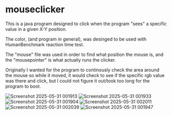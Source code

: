 # mouseclicker

This is a java program designed to click when the program "sees" a specific value in a given X-Y position.

The color, (and program in general), was desinged to be used with HumanBenchmark reaction time test.

The "mouse" file was used in order to find what position the mouse is, and the "mousepointer" is what actually runs the clicker. 

Originally I wanted for the program to continously check the area around the mouse so while it moved, it would check to see if the specific rgb value was there and click, but I could not figure it out/took too long for the program to boot.

![Screenshot 2025-05-31 001913](https://github.com/user-attachments/assets/73389c29-6d75-4c23-b235-7b8b34407d76)
![Screenshot 2025-05-31 001933](https://github.com/user-attachments/assets/b4b853db-7fe5-4860-ad2b-42f55c59c580)
![Screenshot 2025-05-31 001904](https://github.com/user-attachments/assets/5e3167c8-60c6-4fd2-a197-3db0e207dcec)
![Screenshot 2025-05-31 002011](https://github.com/user-attachments/assets/6f4ae513-418e-48bd-9910-3d4b40925f4b)
![Screenshot 2025-05-31 002039](https://github.com/user-attachments/assets/ac246dad-bf8e-4e4c-a461-61d20cde3017)
![Screenshot 2025-05-31 001947](https://github.com/user-attachments/assets/d6cf4be6-68bd-4c3d-9987-b071fb42d650)
